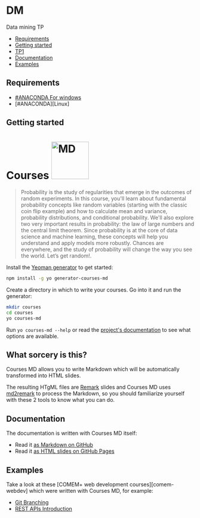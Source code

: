 # DM
Data mining TP



<!-- START doctoc generated TOC please keep comment here to allow auto update -->
<!-- DON'T EDIT THIS SECTION, INSTEAD RE-RUN doctoc TO UPDATE -->


- [Requirements](#requirements)
- [Getting started](#getting-started)
- [TP1](#what-sorcery-is-this)
- [Documentation](#documentation)
- [Examples](#examples)

<!-- END doctoc generated TOC please keep comment here to allow auto update -->



## Requirements

* [#ANACONDA For windows][ANACONDA] 
* [#ANACONDA][Linux] 



## Getting started
# Courses <img src="https://assets.datacamp.com/production/course_14568/shields/original/shield_image_course_14568_20190509-1-6ozs25?1557431725" width=100 height=100 alt="MD">

> Probability is the study of regularities that emerge in the outcomes of random experiments. In this course, you'll learn about fundamental probability concepts like random variables (starting with the classic coin flip example) and how to calculate mean and variance, probability distributions, and conditional probability. We'll also explore two very important results in probability: the law of large numbers and the central limit theorem. Since probability is at the core of data science and machine learning, these concepts will help you understand and apply models more robustly. Chances are everywhere, and the study of probability will change the way you see the world. Let’s get random!.

Install the [Yeoman generator][generator-courses-md] to get started:

```bash
npm install -g yo generator-courses-md
```

Create a directory in which to write your courses. Go into it and run the generator:

```bash
mkdir courses
cd courses
yo courses-md
```

Run `yo courses-md --help` or read the [project's documentation][generator-courses-md] to see what options are available.



## What sorcery is this?

Courses MD allows you to write Markdown which will be automatically transformed
into HTML slides.

The resulting HTgML files are [Remark][remark] slides and Courses MD uses
[md2remark][md2remark] to process the Markdown, so you should familiarize
yourself with these 2 tools to know what you can do.



## Documentation

The documentation is written with Courses MD itself:

* Read it [as Markdown on GitHub](https://github.com/MediaComem/courses-md/tree/master/subjects/documentation#readme)
* Read it [as HTML slides on GitHub Pages](https://mediacomem.github.io/courses-md/latest/subjects/documentation/)



## Examples

Take a look at these [COMEM+ web development courses][comem-webdev] which were written with Courses MD, for example:

* [Git Branching][comem-webdev-git-branching]
* [REST APIs Introduction][comem-webdev-rest]



[ANACONDA]: https://www.anaconda.com/products/individual
[comem-webdev-git-branching]: https://mediacomem.github.io/comem-webdev-docs/2017/subjects/git-branching/
[comem-webdev-rest]: https://mediacomem.github.io/comem-webdev-docs/2017/subjects/rest/
[generator-courses-md]: https://github.com/MediaComem/generator-courses-md
[generator-courses-md-docs]: https://github.com/MediaComem/generator-courses-md#readme
[git]: https://git-scm.com
[md2remark]: https://github.com/AlphaHydrae/md2remark
[node]: https://nodejs.org
[remark]: https://remarkjs.com/#1

